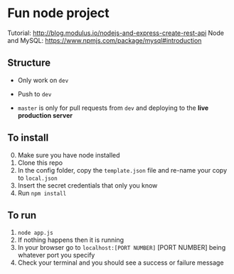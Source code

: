 # Fun node project

Tutorial: http://blog.modulus.io/nodejs-and-express-create-rest-api
Node and MySQL: https://www.npmjs.com/package/mysql#introduction

## Structure

- Only work on `dev`

- Push to `dev`

- `master` is only for pull requests from `dev` and deploying to the <b>live production server</b>

## To install

0. Make sure you have node installed 
1. Clone this repo
3. In the config folder, copy the `template.json` file and re-name your copy to `local.json`
4. Insert the secret credentials that only you know
5. Run `npm install`

## To run

1. `node app.js`
2. If nothing happens then it is running
3. In your browser go to `localhost:[PORT NUMBER]` [PORT NUMBER] being whatever port you specify
4. Check your terminal and you should see a success or failure message